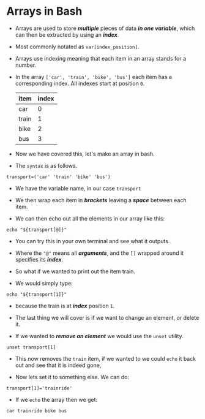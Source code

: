 # Arrays in Bash

- Arrays are used to store ***multiple*** pieces of data ***in one variable***, which can then be extracted by using an ***index***. 

- Most commonly notated as `var[index_position]`.

- Arrays use indexing meaning that each item in an array stands for a number.

- In the array `['car', 'train', 'bike', 'bus']` each item has a corresponding index. All indexes start at position `0`.

  |item|	index|
  |---|---|
  |car|	0|
  |train|	1|
  |bike|	2|
  |bus|	3|

- Now we have covered this, let's make an array in bash.

- The `syntax` is as follows.

```
transport=('car' 'train' 'bike' 'bus')
```

- We have the variable name, in our case `transport`

- We then wrap each item in ***brackets*** leaving a ***space*** between each item.

- We can then echo out all the elements in our array like this:

```
echo "${transport[@]}"
```

- You can try this in your own terminal and see what it outputs.

- Where the `"@"` means all ***arguments***, and the `[]` wrapped around it specifies its ***index***.

- So what if we wanted to print out the item train.

- We would simply type:

```
echo "${transport[1]}"
```

- because the train is at ***index*** position `1`.

- The last thing we will cover is if we want to change an element, or delete it. 

- If we wanted to ***remove an element*** we would use the `unset` utility.
```
unset transport[1]
```

- This now removes the `train` item, if we wanted to we could `echo` it back out and see that it is indeed gone,

- Now lets set it to something else. We can do:

```
transport[1]='trainride'
```

- If we `echo` the array then we get:
```
car trainride bike bus
```















